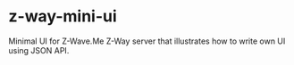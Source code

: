 z-way-mini-ui
=============

Minimal UI for Z-Wave.Me Z-Way server that illustrates how to write own UI using JSON API.
